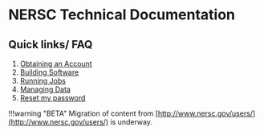 # NERSC Technical Documentation

## Quick links/ FAQ

 1. [Obtaining an Account](accounts/index.md#obtaining-an-account)
 1. [Building Software](development/compilers.md)
 1. [Running Jobs](jobs/index.md)
 1. [Managing Data](data/management.md)
 1. [Reset my password](accounts/passwords/index.html#forgotten-passwords)

!!!warning "BETA"
	Migration of content from [http://www.nersc.gov/users/](http://www.nersc.gov/users/) is underway.

